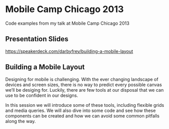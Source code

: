# Mobile Camp Chicago 2013

Code examples from my talk at Mobile Camp Chicago 2013

## Presentation Slides

https://speakerdeck.com/darbyfrey/building-a-mobile-layout

## Building a Mobile Layout

Designing for mobile is challenging. With the ever changing landscape of devices and screen sizes, there is no way to predict every possible canvas we’ll be desiging for. Luckily, there are few tools at our disposal that we can use to be confident in our designs.

In this session we will introduce some of these tools, including flexible grids and media queries. We will also dive into some code and see how these components can be created and how we can avoid some common pitfalls along the way.
